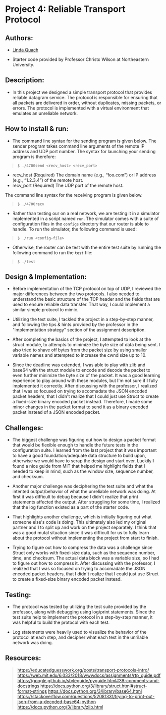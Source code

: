 # Project 4: Reliable Transport Protocol

## Authors:
- [Linda Quach](https://github.com/linppa)

- Starter code provided by Professor Christo Wilson at Northeastern University.

## Description:
- In this project we designed a simple transport protocol that provides reliable
  datagram service. The protocol is responsible for ensuring that all packets
  are delivered in order, without duplicates, missing packets, or errors. The
  protocol is implemented with a virtual environment that emulates an unreliable
  network.


## How to install & run:
- The command line syntax for the sending program is given below. The sender
  program takes command line arguments of the remote IP address and UDP port
  number. The syntax for launching your sending program is therefore:

> `$ ./4700send <recv_host> <recv_port>`
- recv_host (Required) The domain name (e.g., “foo.com”) or IP address (e.g.,
  “1.2.3.4”) of the remote host.
- recv_port (Required) The UDP port of the remote host.

The command line syntax for the receiving program is given below.
> `$ ./4700recv`

- Rather than testing our on a real network, we are testing it in a simulator
  implemented in a script named `run`. The simulator comes with a suite of
  configuration files in the `configs` directory that our router is able to
  handle. To run the simulator, the following command is used:

> `$ ./run <config-file>`

- Otherwise, the router can be test with the entire test suite by running the
  following command to run the `test` file:

> `$ ./test`


## Design & Implementation:
- Before implementation of the TCP protocol on top of UDP, I reviewed the major
  differences between the two protocols. I also needed to understand the basic
  structure of the TCP header and the fields that are used to ensure reliable
  data transfer. That way, I could implement a similar simple protocol to mimic.

- Utilizing the test suite, I tackled the project in a step-by-step manner, and
  following the tips & hints provided by the professor in the "implementation
  strategy" section of the assignment description.

- After completing the basics of the project, I attempted to look at the struct
  module, to attempts to minimize the byte size of data being sent. I also tried
  to shave off bytes from the packet size by using smaller variable names and
  attempted to increase the cwnd size up to 10.

- Since the deadline was extended, I was able to play with zlib and base64 with
  the struct module to encode and decode the packet to even further minimize the
  byte size of the packet. It was a good learning experience to play around with
  these modules, but I'm not sure if I fully implemented it correctly. After
  discussing with the professor, I realized that I was so focused on trying to
  accomadate the JSON encoded packet headers, that I didn't realize that I could
  just use Struct to create a fixed-size binary encoded packet instead.
  Therefore, I made some minor changes in the packet format to send it as a
  binary encoded packet instead of a JSON encoded packet.



## Challenges:
- The biggest challenge was figuring out how to design a packet format that
  would be flexible enough to handle the future tests in the configuration
  suite. I learned from the last project that it was important to have a good
  foundation/adequate data structure to build upon, otherwise we would have to
  scrap the design and start over. Luckily I found a nice guide from MIT that
  helped me highlight fields that I needed to keep in mind, such as the window
  size, sequence number, and checksum.

- Another major challenge was deciphering the test suite and what the intented
  output/behavior of what the unreliable network was doing. At first it was
  difficult to debug because I didn't realize that print statements affected the
  output. After struggling for some time, I realized that the log function
  existed as a part of the starter code.

- That highlights another challenge, which is initially figuring out what
  someone else's code is doing. This ultimately also led my original partner and
  I to split up and work on the project separately. I think that was a good
  mutal situation since it was difficult for us to fully learn about the
  protocol without implementing the project from start to finish.

- Trying to figure out how to compress the data was a challenge since Struct
  only works with fixed-size data, such as the sequence number, time, and
  checksum. The actual data block was a variable size, so I had to figure out
  how to compress it. After discussing with the professor, I realized that I was
  so focused on trying to accomadate the JSON encoded packet headers, that I
  didn't realize that I could just use Struct to create a fixed-size binary
  encoded packet instead.


## Testing:
- The protocol was tested by utilizing the test suite provided by the professor,
  along with debugging using log/print statements. Since the test suite help to
  implement the protocol in a step-by-step manner, it was helpful to build the
  protocol with each test.

- Log statements were heavily used to visualize the behavior of the protocol
  at each step, and decipher what each test in the unrilable network was doing.


## Resources:
> https://educatedguesswork.org/posts/transport-protocols-intro/
> https://web.mit.edu/6.033/2018/wwwdocs/assignments/rtp_guide.pdf
> https://google.github.io/styleguide/pyguide.html#38-comments-and-docstrings
> https://docs.python.org/3/library/struct.html#struct-format-strings
> https://docs.python.org/3/library/base64.html
> https://stackoverflow.com/questions/52081331/trying-to-print-out-json-from-a-decoded-base64-python
> https://docs.python.org/3/library/zlib.html


